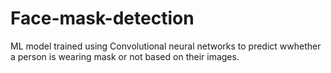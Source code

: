 # Face-mask-detection
ML model trained using Convolutional neural networks to predict wwhether a person is wearing mask or not based on their images.
